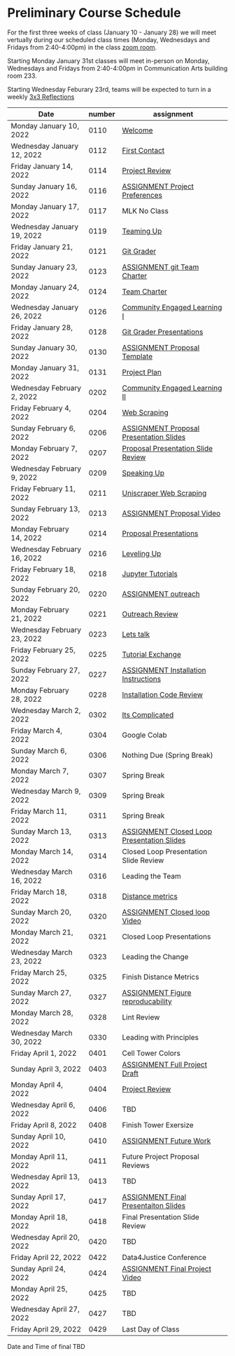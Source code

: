 # Preliminary Course Schedule
For the first three weeks of class (January 10 - January 28) we will meet vertually during our scheduled class times (Monday, Wednesdays and Fridays from 2:40-4:00pm) in the class [zoom room](https://msu.zoom.us/j/96333643100).

Starting Monday January 31st classes will meet in-person on Monday, Wednesdays and Fridays from 2:40-4:00pm in Communication Arts building room 233.

Starting Wednesday Feburary 23rd, teams will be expected to turn in a weekly [3x3 Reflections](Weekly-3x3)

| Date |  number | assignment |
|------|---------|------------|
|  Monday January 10, 2022  | 0110 |  [Welcome](0110-Welcome) |
|  Wednesday January 12, 2022  | 0112 |  [First Contact](0112-First_Contact) |
|  Friday January 14, 2022  | 0114 |  [Project Review](0114-Project_Review) |
|  Sunday January 16, 2022  | 0116 |  [ASSIGNMENT Project Preferences](0116-ASSIGNMENT_Project_Preferences) |
| Monday January 17, 2022   | 0117 | MLK No Class |
|  Wednesday January 19, 2022  | 0119 |  [Teaming Up](0119-Teaming_Up) |
|  Friday January 21, 2022  | 0121 |  [Git Grader](0121-Git_Grader) |
|  Sunday January 23, 2022  | 0123 |  [ASSIGNMENT git Team Charter](0123-ASSIGNMENT_git_Team_Charter) |
|  Monday January 24, 2022  | 0124 |  [Team Charter](0124-Team_Charter) |
|  Wednesday January 26, 2022  | 0126 |  [Community Engaged Learning I](0126-Community_Engaged_Learning_I) |
|  Friday January 28, 2022  | 0128 |  [Git Grader Presentations](0128-Git_Grader_Presentations) |
|  Sunday January 30, 2022  | 0130 |  [ASSIGNMENT Proposal Template](0130-ASSIGNMENT_Proposal_Template) |
|  Monday January 31, 2022  | 0131 |  [Project Plan](0131-Project_Plan) |
|  Wednesday February 2, 2022  | 0202 |  [Community Engaged Learning II](0202-Community_Engaged_Learning_II) |
|  Friday February 4, 2022  | 0204 |  [Web Scraping](0204-Web_Scraping) |
|  Sunday February 6, 2022  | 0206 |  [ASSIGNMENT Proposal Presentation Slides](0206-ASSIGNMENT_Proposal_Presentation_Slides) |
|  Monday February 7, 2022  | 0207 |  [Proposal Presentation Slide Review](0207-Proposal_Presentation_Slide_Review) |
|  Wednesday February 9, 2022  | 0209 |  [Speaking Up](0209-Speaking_Up) |
|  Friday February 11, 2022  | 0211 |  [Uniscraper Web Scraping](0211-Uniscraper_Web_Scraping) |
|  Sunday February 13, 2022  | 0213 |  [ASSIGNMENT Proposal Video](0213-ASSIGNMENT_Proposal_Video) |
|  Monday February 14, 2022  | 0214 |  [Proposal Presentations](0214-Proposal_Presentations) |
|  Wednesday February 16, 2022  | 0216 |  [Leveling Up](0216-Leveling_Up) |
|  Friday February 18, 2022  | 0218 |  [Jupyter Tutorials](0218-Jupyter_Tutorials) |
|  Sunday February 20, 2022  | 0220 |  [ASSIGNMENT outreach](0220-ASSIGNMENT_outreach) |
|  Monday February 21, 2022  | 0221 |  [Outreach Review](0221-Outreach_Review) |
|  Wednesday February 23, 2022  | 0223 |  [Lets talk](0223-Lets_talk) |
|  Friday February 25, 2022  | 0225 |  [Tutorial Exchange](0225-Tutorial_Exchange) |
|  Sunday February 27, 2022  | 0227 |  [ASSIGNMENT Installation Instructions](0227-ASSIGNMENT_Installation_Instructions) |
|  Monday February 28, 2022  | 0228 |  [Installation Code Review](0228-Installation_Code_Review) |
|  Wednesday March 2, 2022  | 0302 |  [Its Complicated](0302-Its_Complicated) |
| Friday March 4, 2022   | 0304 | Google Colab |
| Sunday March 6, 2022   | 0306 | Nothing Due (Spring Break) |
| Monday March 7, 2022   | 0307 | Spring Break |
| Wednesday March 9, 2022   | 0309 | Spring Break |
| Friday March 11, 2022   | 0311 | Spring Break |
|  Sunday March 13, 2022  | 0313 |  [ASSIGNMENT Closed Loop Presentation Slides](0313-ASSIGNMENT_Closed_Loop_Presentation_Slides) |
| Monday March 14, 2022   | 0314 | Closed Loop Presentation Slide Review |
| Wednesday March 16, 2022   | 0316 | Leading the Team |
|  Friday March 18, 2022  | 0318 |  [Distance metrics](0318-Distance_metrics) |
|  Sunday March 20, 2022  | 0320 |  [ASSIGNMENT Closed loop Video](0320-ASSIGNMENT_Closed_loop_Video) |
| Monday March 21, 2022   | 0321 | Closed Loop Presentations |
| Wednesday March 23, 2022   | 0323 | Leading the Change |
| Friday March 25, 2022   | 0325 | Finish Distance Metrics |
|  Sunday March 27, 2022  | 0327 |  [ASSIGNMENT Figure reproducability](0327-ASSIGNMENT_Figure_reproducability) |
| Monday March 28, 2022   | 0328 | Lint Review |
| Wednesday March 30, 2022   | 0330 | Leading with Principles |
| Friday April 1, 2022   | 0401 | Cell Tower Colors |
|  Sunday April 3, 2022  | 0403 |  [ASSIGNMENT Full Project Draft](0403-ASSIGNMENT_Full_Project_Draft) |
|  Monday April 4, 2022  | 0404 |  [Project Review](0404-Project_Review) |
| Wednesday April 6, 2022   | 0406 | TBD |
| Friday April 8, 2022   | 0408 | Finish Tower Exersize |
|  Sunday April 10, 2022  | 0410 |  [ASSIGNMENT Future Work](0410-ASSIGNMENT_Future_Work) |
| Monday April 11, 2022   | 0411 | Future Project Proposal Reviews |
| Wednesday April 13, 2022   | 0413 | TBD |
|  Sunday April 17, 2022  | 0417 |  [ASSIGNMENT Final Presentaiton Slides](0417-ASSIGNMENT_Final_Presentaiton_Slides) |
| Monday April 18, 2022   | 0418 | Final Presentation Slide Review |
| Wednesday April 20, 2022   | 0420 | TBD |
| Friday April 22, 2022   | 0422 | Data4Justice Conference |
|  Sunday April 24, 2022  | 0424 |  [ASSIGNMENT Final Project Video](0424-ASSIGNMENT_Final_Project_Video) |
| Monday April 25, 2022   | 0425 | TBD |
| Wednesday April 27, 2022   | 0427 | TBD |
| Friday April 29, 2022   | 0429 | Last Day of Class |

Date and Time of final TBD
